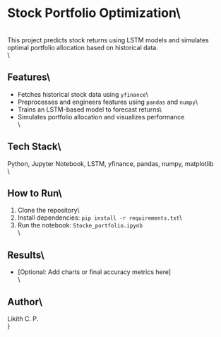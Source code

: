  # Stock Portfolio Optimization\
\
This project predicts stock returns using LSTM models and simulates optimal portfolio allocation based on historical data.\
\
## Features\
- Fetches historical stock data using `yfinance`\
- Preprocesses and engineers features using `pandas` and `numpy`\
- Trains an LSTM-based model to forecast returns\
- Simulates portfolio allocation and visualizes performance\
\
## Tech Stack\
Python, Jupyter Notebook, LSTM, yfinance, pandas, numpy, matplotlib\
\
## How to Run\
1. Clone the repository\
2. Install dependencies: `pip install -r requirements.txt`\
3. Run the notebook: `Stocke_portfolio.ipynb`\
\
## Results\
- [Optional: Add charts or final accuracy metrics here]\
\
## Author\
Likith C. P.\
}
